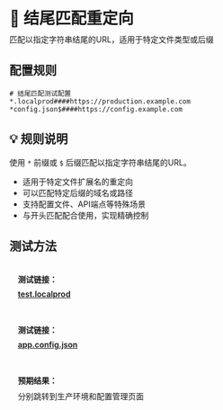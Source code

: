 # 🎯 结尾匹配重定向
<p class="description">匹配以指定字符串结尾的URL，适用于特定文件类型或后缀</p>

## 配置规则

```
# 结尾匹配测试配置
*.localprod####https://production.example.com
*config.json$####https://config.example.com
```

## 💡 规则说明
使用 `*` 前缀或 `$` 后缀匹配以指定字符串结尾的URL。

- 适用于特定文件扩展名的重定向
- 可以匹配特定后缀的域名或路径
- 支持配置文件、API端点等特殊场景
- 与开头匹配配合使用，实现精确控制

## 测试方法

<div class="test-links">
  <div class="test-link">
    <strong>测试链接：</strong>
    <a href="https://test.localprod" target="_blank">test.localprod</a>
  </div>
  <div class="test-link">
    <strong>测试链接：</strong>
    <a href="https://app.config.json" target="_blank">app.config.json</a>
  </div>
  <div class="test-link">
    <strong>预期结果：</strong>
    <span>分别跳转到生产环境和配置管理页面</span>
  </div>
</div>

<style>
.description {
  color: var(--vp-c-text-2);
  margin-top: -10px;
  margin-bottom: 20px;
}
.test-links {
  display: flex;
  flex-direction: column;
  gap: 15px;
  margin-top: 20px;
}
.test-link {
  background: var(--vp-c-bg-soft);
  padding: 15px;
  border-radius: 10px;
  border: 1px solid var(--vp-c-divider);
}
.test-link strong {
  color: var(--vp-c-brand-1);
  display: block;
  margin-bottom: 8px;
}
.test-link code {
  background: var(--vp-c-code-bg);
  padding: 2px 6px;
  border-radius: 4px;
  font-size: 0.9em;
  color: var(--vp-c-code);
  word-break: break-all;
}
.test-link a {
  font-weight: 600;
  word-break: break-all;
}
</style> 
